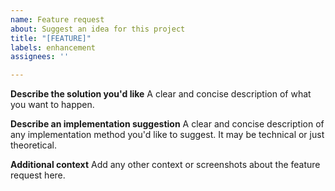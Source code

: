 ```yaml
---
name: Feature request
about: Suggest an idea for this project
title: "[FEATURE]"
labels: enhancement
assignees: ''

---
```


**Describe the solution you'd like**
A clear and concise description of what you want to happen.

**Describe an implementation suggestion**
A clear and concise description of any implementation method you'd like to suggest. It may be technical or just theoretical.

**Additional context**
Add any other context or screenshots about the feature request here.
